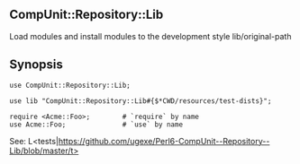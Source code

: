 ## CompUnit::Repository::Lib

Load modules and install modules to the development style lib/original-path

## Synopsis

    use CompUnit::Repository::Lib;

    use lib "CompUnit::Repository::Lib#{$*CWD/resources/test-dists}";

    require <Acme::Foo>;        # `require` by name
    use Acme::Foo;              # `use` by name

See: L<tests|https://github.com/ugexe/Perl6-CompUnit--Repository--Lib/blob/master/t>
